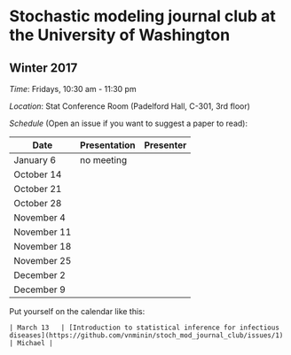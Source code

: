 # Stochastic modeling journal club at the University of Washington

## Winter 2017

*Time*: Fridays, 10:30 am - 11:30 pm

*Location*: Stat Conference Room (Padelford Hall, C-301, 3rd floor)

*Schedule* (Open an issue if you want to suggest a paper to read):

| Date | Presentation | Presenter |
|------|--------------|-----------|
| January 6 | no meeting |  |
| October 14 |  | |
| October 21 | | |
| October 28 | | |
| November 4 | | |
| November 11 |  | |
| November 18 |  |  |
| November 25 |  | |
| December 2 |  | |
| December 9 |  |  |

Put yourself on the calendar like this:
```
| March 13   | [Introduction to statistical inference for infectious diseases](https://github.com/vnminin/stoch_mod_journal_club/issues/1) | Michael |
```
